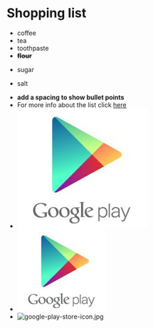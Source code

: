 # Shopping list
* coffee
* tea
* toothpaste
* **~~flour~~**
+ sugar
- salt
* **add a spacing to show bullet points**
* For more info about the list click [here](https://emojipedia.org/wavy-dash/)
* ![alt text](google-play-store-icon.jpg)
* <img src="google-play-store-icon.jpg" width="200" hieght="400"/>
* ![google-play-store-icon.jpg](https://play.google.com/store)
